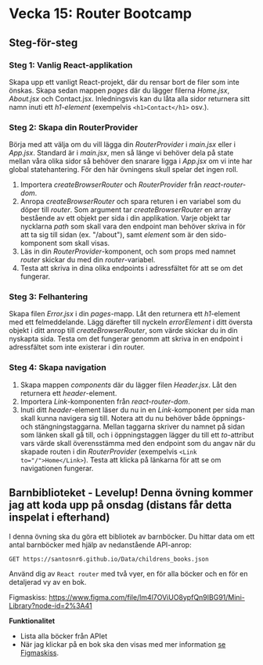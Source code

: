# Vecka 15: Router Bootcamp

## Steg-för-steg

### Steg 1: Vanlig React-applikation

Skapa upp ett vanligt React-projekt, där du rensar bort de filer som inte önskas. Skapa sedan mappen *pages* där du lägger filerna *Home.jsx*, *About.jsx* och Contact.jsx. 
Inledningsvis kan du låta alla sidor returnera sitt namn inuti ett *h1-element* (exempelvis ```<h1>Contact</h1>``` osv.).

### Steg 2: Skapa din RouterProvider

Börja med att välja om du vill lägga din *RouterProvider* i *main.jsx* eller i *App.jsx*. Standard är i *main.jsx*, men så länge vi behöver dela på state mellan våra olika sidor så behöver den snarare ligga i *App.jsx* om vi inte har global statehantering. 
För den här övningens skull spelar det ingen roll. 

1. Importera *createBrowserRouter* och *RouterProvider* från *react-router-dom*.
2. Anropa *createBrowserRouter* och spara returen i en variabel som du döper till *router*. Som argument tar *createBrowserRouter* en array bestående av ett objekt per sida i din applikation. Varje objekt tar nycklarna *path* som skall vara den endpoint man behöver skriva in för att ta sig till sidan (ex. "/about"), samt *element* som är den sido-komponent som skall visas.
3. Läs in din *RouterProvider*-komponent, och som props med namnet *router* skickar du med din *router*-variabel.
4. Testa att skriva in dina olika endpoints i adressfältet för att se om det fungerar.

### Steg 3: Felhantering

Skapa filen *Error.jsx* i din *pages*-mapp. Låt den returnera ett *h1*-element med ett felmeddelande. Lägg därefter till nyckeln *errorElement* i ditt översta objekt i ditt anrop till *createBrowserRouter*, som värde skickar du in din nyskapta sida. Testa om det fungerar genomm att skriva in en endpoint i adressfältet som inte existerar i din router.

### Steg 4: Skapa navigation

1. Skapa mappen *components* där du lägger filen *Header.jsx*. Låt den returnera ett *header*-element.
2. Importera *Link*-komponenten från *react-router-dom*.
3. Inuti ditt *header*-element läser du nu in en *Link*-komponent per sida man skall kunna navigera sig till. Notera att du nu behöver både öppnings- och stängningstaggarna. Mellan taggarna skriver du namnet på sidan som länken skall gå till, och i öppningstaggen lägger du till ett *to*-attribut vars värde skall överensstämma med den endpoint som du angav när du skapade routen i din *RouterProvider* (exempelvis ```<Link to="/">Home</Link>```). Testa att klicka på länkarna för att se om navigationen fungerar.

## Barnbiblioteket - Levelup! Denna övning kommer jag att koda upp på onsdag (distans får detta inspelat i efterhand)

I denna övning ska du göra ett bibliotek av barnböcker. Du hittar data om ett antal barnböcker med hjälp av nedanstående API-anrop:
```
GET https://santosnr6.github.io/Data/childrens_books.json
```

Använd dig av `React router` med två vyer, en för alla böcker och en för en detaljerad vy av en bok.

Figmaskiss: https://www.figma.com/file/lm4l7OViUO8ypfQn9IBG91/Mini-Library?node-id=2%3A41

**Funktionalitet**

* Lista alla böcker från APIet
* När jag klickar på en bok ska den visas med mer information [se Figmaskiss](https://www.figma.com/file/lm4l7OViUO8ypfQn9IBG91/Mini-Library?node-id=2%3A41).

